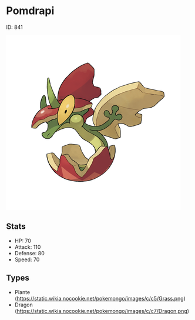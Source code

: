 # Pomdrapi


ID: 841

![](https://raw.githubusercontent.com/PokeAPI/sprites/master/sprites/pokemon/other/official-artwork/841.png "Pomdrapi")

## Stats


 - HP: 70
 - Attack: 110
 - Defense: 80
 - Speed: 70

## Types


 - Plante (https://static.wikia.nocookie.net/pokemongo/images/c/c5/Grass.png)
 - Dragon (https://static.wikia.nocookie.net/pokemongo/images/c/c7/Dragon.png)
